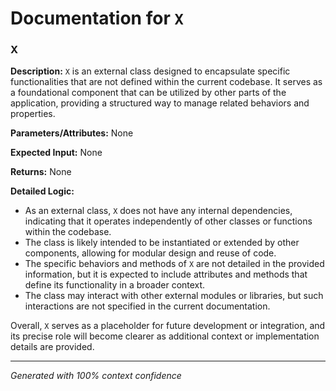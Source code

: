 # Documentation for `X`

### X

**Description:**
`X` is an external class designed to encapsulate specific functionalities that are not defined within the current codebase. It serves as a foundational component that can be utilized by other parts of the application, providing a structured way to manage related behaviors and properties.

**Parameters/Attributes:**
None

**Expected Input:**
None

**Returns:**
None

**Detailed Logic:**
- As an external class, `X` does not have any internal dependencies, indicating that it operates independently of other classes or functions within the codebase.
- The class is likely intended to be instantiated or extended by other components, allowing for modular design and reuse of code.
- The specific behaviors and methods of `X` are not detailed in the provided information, but it is expected to include attributes and methods that define its functionality in a broader context.
- The class may interact with other external modules or libraries, but such interactions are not specified in the current documentation. 

Overall, `X` serves as a placeholder for future development or integration, and its precise role will become clearer as additional context or implementation details are provided.

---
*Generated with 100% context confidence*
